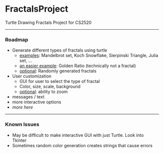 # FractalsProject
Turtle Drawing Fractals Project for CS2520
***
### Roadmap
- Generate different types of fractals using turtle
  - <ins>examples</ins>: Mandelbrot set, Koch Snowflake, Sierpinski Triangle, Julia set, ...
  - <ins>an easier example</ins>: Golden Ratio (technically not a fractal)
  - <ins>optional</ins>: Randomly generated fractals
- User customization
  - GUI for user to select the type of fractal
  - Color, size, scale, background
  - <ins>optional</ins>: ability to zoom
- messages / text
- more interactive options
- *more here*
***
### Known Issues
- May be difficult to make interactive GUI with just Turtle. Look into Tkinter
- Sometimes random color generation creates strings that cause errors
